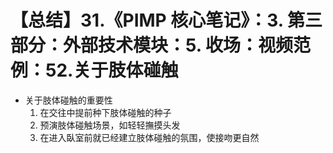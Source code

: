 # 【总结】31.《PIMP 核心笔记》：3. 第三部分：外部技术模块：5. 收场：视频范例：52.关于肢体碰触

-   关于肢体碰触的重要性
    1.  在交往中提前种下肢体碰触的种子
    2.  预演肢体碰触场景，如轻轻撫摸头发
    3.  在进入臥室前就已经建立肢体碰触的氛围，使接吻更自然
